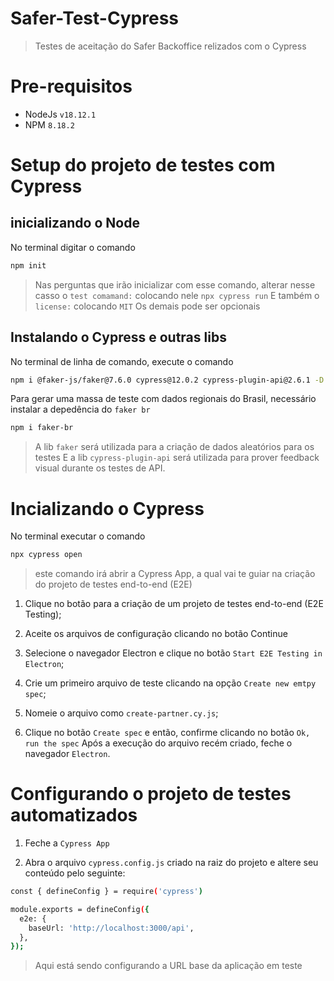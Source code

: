 # Safer-Test-Cypress

> Testes de aceitação do Safer Backoffice relizados com o Cypress


# Pre-requisitos

* NodeJs `v18.12.1`
* NPM `8.18.2`


# Setup do projeto de testes com Cypress

## inicializando o Node

No terminal digitar o comando

````bash
npm init
````

> Nas perguntas que irão inicializar com esse comando, alterar nesse casso o  `test comamand:` colocando nele `npx cypress run`
> E também o `license:` colocando `MIT`
> Os demais pode ser opcionais

## Instalando o Cypress e outras libs

No terminal de linha de comando,  execute o comando

```bash
npm i @faker-js/faker@7.6.0 cypress@12.0.2 cypress-plugin-api@2.6.1 -D
```

Para gerar uma massa de teste com dados regionais do Brasil, necessário instalar a depedência do `faker br`

```bash
npm i faker-br
````

> A lib `faker` será utilizada para a criação de dados aleatórios para os testes
> E a lib `cypress-plugin-api` será utilizada para prover feedback visual durante os testes de API.

# Incializando o Cypress

No terminal executar o comando

```bash
npx cypress open
```

> este comando irá abrir a Cypress App, a qual vai te guiar na criação do projeto de testes end-to-end (E2E)

1. Clique no botão para a criação de um projeto de testes end-to-end (E2E Testing);


2. Aceite os arquivos de configuração clicando no botão Continue

3. Selecione o navegador Electron e clique no botão `Start E2E Testing in Electron`;

4. Crie um primeiro arquivo de teste clicando na opção `Create new emtpy spec`;

5. Nomeie o arquivo como `create-partner.cy.js`;

7. Clique no botão `Create spec` e então, confirme clicando no botão `Ok, run the spec`
   Após a execução do arquivo recém criado, feche o navegador `Electron`.

# Configurando o projeto de testes automatizados

1. Feche a `Cypress App`

2. Abra o arquivo `cypress.config.js` criado na raiz do projeto e altere seu conteúdo pelo seguinte:

```bash
const { defineConfig } = require('cypress')

module.exports = defineConfig({
  e2e: {
    baseUrl: 'http://localhost:3000/api',
  },
});
```

> Aqui está sendo configurando a URL base da aplicação em teste

